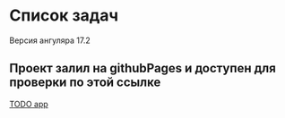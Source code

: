 # Список задач

Версия ангуляра 17.2

## Проект залил на githubPages и доступен для проверки по этой ссылке

[TODO app](https://petryabious.github.io/TodoTestPage/)
